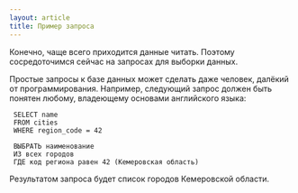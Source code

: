 ```yaml
---
layout: article
title: Пример запроса
---
```


Конечно, чаще всего приходится данные читать. Поэтому сосредоточимся сейчас на запросах для выборки данных.

Простые запросы к базе данных может сделать даже человек, далёкий от программирования. Например, следующий запрос должен быть понятен любому, владеющему основами английского языка:

	 SELECT name
	 FROM cities
	 WHERE region_code = 42

	 ВЫБРАТЬ наименование
	 ИЗ всех городов
	 ГДЕ код региона равен 42 (Кемеровская область)

Результатом запроса будет список городов Кемеровской области.
